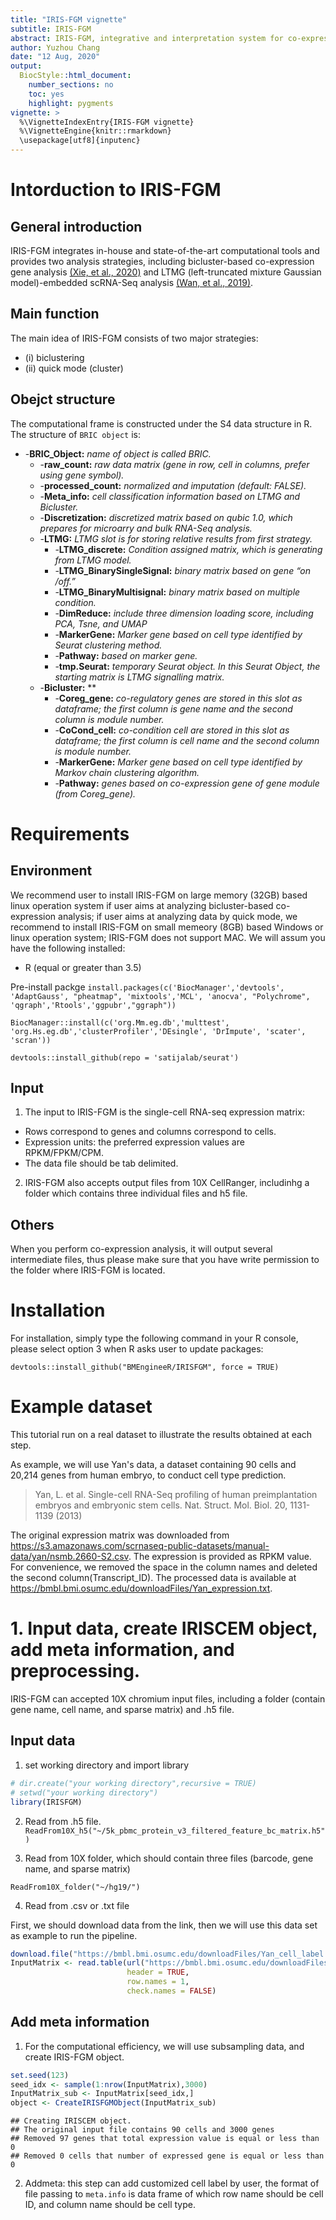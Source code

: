 ```yaml
---
title: "IRIS-FGM vignette"
subtitle: IRIS-FGM 
abstract: IRIS-FGM, integrative and interpretation system for co-expression module analysisa biclustering-based gene regulation inference and cell type prediction method for single-cell RNA-Seq data. This R package integrates in-house computational tools and provides two types of analysis, including QUBIC2 based co-expression analysis and LTMG (left-truncated mixture Gaussian model) based scRNA-Seq analysis (quick mode). IRIS-FGM contains fourfour  major steps; (i) data preprocessing and regulatory signal modelingd LTMG modeling; (ii) co-regulated expression gene module identification; (iii) cell clustering; (iv) co-expression module and differentially expressed gene analysis. 
author: Yuzhou Chang
date: "12 Aug, 2020"
output:
  BiocStyle::html_document:
    number_sections: no
    toc: yes
    highlight: pygments
vignette: >
  %\VignetteIndexEntry{IRIS-FGM vignette}
  %\VignetteEngine{knitr::rmarkdown}
  \usepackage[utf8]{inputenc}
---
```



# Intorduction to IRIS-FGM

## General introduction 
IRIS-FGM integrates in-house and state-of-the-art computational tools and provides two analysis strategies, including bicluster-based co-expression gene analysis [(Xie, et al., 2020)](https://academic.oup.com/bioinformatics/article-abstract/36/4/1143/5567116?redirectedFrom=fulltext) and LTMG (left-truncated mixture Gaussian model)-embedded scRNA-Seq analysis [(Wan, et al., 2019)](https://academic.oup.com/nar/article/47/18/e111/5542876).

## Main function

The main idea of IRIS-FGM consists of two major strategies: 

* (i)  biclustering 
* (ii) quick mode (cluster) 



## Obejct structure 
The computational frame is constructed under the S4 data structure in R. The structure of `BRIC object` is: 

- -**BRIC_Object:** *name of object is called BRIC.*
  - -**raw_count:** *raw data matrix (gene in row, cell in columns, prefer using gene symbol).*
  - -**processed_count:** *normalized and imputation (default: FALSE).*
  - -**Meta_info:** *cell classification information based on LTMG and Bicluster.*
  - -**Discretization:** *discretized matrix based on qubic 1.0, which prepares for microarry and bulk RNA-Seq analysis.*
  - -**LTMG:** *LTMG slot is for storing relative results from first strategy.*
    - -**LTMG_discrete:** *Condition assigned matrix, which is generating from LTMG model.*
    - -**LTMG_BinarySingleSignal:** *binary matrix based on gene “on /off.”*
    - -**LTMG_BinaryMultisignal:** *binary matrix based on multiple condition.*
    - -**DimReduce:** *include three dimension loading score, including PCA, Tsne, and UMAP*
    - -**MarkerGene:** *Marker gene based on cell type identified by Seurat clustering method.*
    - -**Pathway:** *based on marker gene.*
    - -**tmp.Seurat:** *temporary Seurat object. In this Seurat Object, the starting matrix is LTMG signalling matrix.*
  - -**Bicluster:** **
    - -**Coreg_gene:** *co-regulatory genes are stored in this slot as dataframe; the first column is gene name and the second column is module number.*
    - -**CoCond_cell:** *co-condition cell are stored in this slot as dataframe; the first column is cell name and the second column is module number.*
    - -**MarkerGene:** *Marker gene based on cell type identified by Markov chain clustering algorithm.*
    - -**Pathway:** *genes based on co-expression gene of gene module (from Coreg_gene).*



# Requirements
## Environment

We recommend user to install IRIS-FGM on large memory (32GB) based linux operation system if user aims at analyzing bicluster-based co-expression analysis; if user aims at analyzing data by quick mode, we recommend to install IRIS-FGM on small memeory (8GB) based Windows or linux operation system; IRIS-FGM does not support MAC. 
We will assum you have the following installed:

* R (equal or greater than 3.5)

Pre-install packge
`install.packages(c('BiocManager','devtools', 'AdaptGauss', "pheatmap", 'mixtools','MCL', 'anocva', "Polychrome", 'qgraph','Rtools','ggpubr',"ggraph"))`
                   
`BiocManager::install(c('org.Mm.eg.db','multtest', 'org.Hs.eg.db','clusterProfiler','DEsingle', 'DrImpute', 'scater', 'scran'))`
                       
`devtools::install_github(repo = 'satijalab/seurat')`

## Input

1. The input to IRIS-FGM is the single-cell RNA-seq expression matrix:

+ Rows correspond to genes and columns correspond to cells.
+ Expression units: the preferred expression values are RPKM/FPKM/CPM. 
+ The data file should be tab delimited.

2. IRIS-FGM also accepts output files from 10X CellRanger, includinhg a folder which contains three individual files and h5 file. 

## Others

When you perform co-expression analysis, it will output several intermediate files, thus please make sure that you have write permission to the folder where IRIS-FGM is located. 

# Installation

For installation, simply type the following command in your R console, please select option 3 when R asks user to update packages:

`devtools::install_github("BMEngineeR/IRISFGM", force = TRUE)`


# Example dataset

This tutorial run on a real dataset to illustrate the results obtained at each step.

As example, we will use Yan's data, a dataset containing 90 cells and 20,214 genes from human embryo, to conduct cell type prediction.

> Yan, L. et al. Single-cell RNA-Seq profiling of human preimplantation embryos and embryonic stem cells. Nat. Struct. Mol. Biol. 20, 1131-1139 (2013)

The original expression matrix was downloaded from <https://s3.amazonaws.com/scrnaseq-public-datasets/manual-data/yan/nsmb.2660-S2.csv>. The expression is provided as RPKM value. For convenience, we removed the space in the column names and deleted the second column(Transcript_ID). The processed data is available at <https://bmbl.bmi.osumc.edu/downloadFiles/Yan_expression.txt>.


# 1. Input data, create IRISCEM object, add meta information, and preprocessing. 

IRIS-FGM can accepted 10X chromium input files, including a folder (contain gene name, cell name, and sparse matrix) and .h5 file.

## Input data

1. set working directory and import library

```r
# dir.create("your working directory",recursive = TRUE)
# setwd("your working directory")
library(IRISFGM)
```

2. Read from .h5 file. 
`ReadFrom10X_h5("~/5k_pbmc_protein_v3_filtered_feature_bc_matrix.h5")`

3. Read from 10X folder, which should contain three files (barcode, gene name, and sparse matrix)

`ReadFrom10X_folder("~/hg19/")`

4. Read from .csv or .txt file

First, we should download data from the link, then we will use this data set as example to run the pipeline.


```r
download.file("https://bmbl.bmi.osumc.edu/downloadFiles/Yan_cell_label.txt",destfile = "./Yan_cell_label.txt")
InputMatrix <- read.table(url("https://bmbl.bmi.osumc.edu/downloadFiles/Yan_expression.txt"),
                          header = TRUE, 
                          row.names = 1,
                          check.names = FALSE)
```

## Add meta information

1. For the computational efficiency, we will use subsampling data, and create IRIS-FGM object.


```r
set.seed(123)
seed_idx <- sample(1:nrow(InputMatrix),3000)
InputMatrix_sub <- InputMatrix[seed_idx,]
object <- CreateIRISFGMObject(InputMatrix_sub)
```

```
## Creating IRISCEM object. 
## The original input file contains 90 cells and 3000 genes 
## Removed 97 genes that total expression value is equal or less than 0
## Removed 0 cells that number of expressed gene is equal or less than 0
```

2. Addmeta: this step can add customized cell label by user, the format of file passing to `meta.info` is data frame of which row name should be cell ID, and column name should be cell type.    































